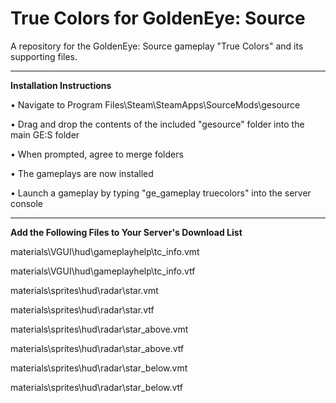 # True Colors for GoldenEye: Source

A repository for the GoldenEye: Source gameplay "True Colors" and its supporting files.

---

**Installation Instructions**

• Navigate to Program Files\Steam\SteamApps\SourceMods\gesource

• Drag and drop the contents of the included "gesource" folder into the main GE:S folder

• When prompted, agree to merge folders

• The gameplays are now installed

• Launch a gameplay by typing "ge_gameplay truecolors" into the server console

---

**Add the Following Files to Your Server's Download List**

materials\VGUI\hud\gameplayhelp\tc_info.vmt
  
materials\VGUI\hud\gameplayhelp\tc_info.vtf
  
materials\sprites\hud\radar\star.vmt
  
materials\sprites\hud\radar\star.vtf
  
materials\sprites\hud\radar\star_above.vmt
  
materials\sprites\hud\radar\star_above.vtf
  
materials\sprites\hud\radar\star_below.vmt
  
materials\sprites\hud\radar\star_below.vtf
